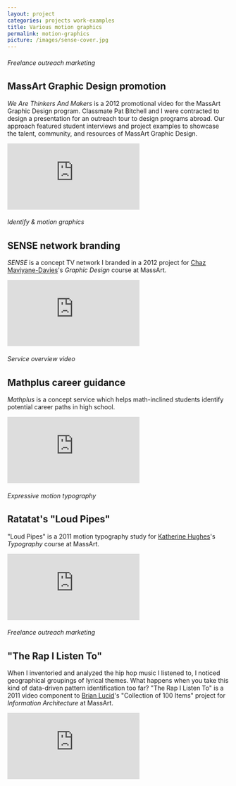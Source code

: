 ```yaml
---
layout: project
categories: projects work-examples
title: Various motion graphics
permalink: motion-graphics
picture: /images/sense-cover.jpg
---
```

<!--more-->

###### Freelance outreach marketing
## MassArt Graphic Design promotion

*We Are Thinkers And Makers* is a 2012 promotional video for the MassArt Graphic Design program. Classmate Pat Bitchell and I were contracted to design a presentation for an outreach tour to design programs abroad. Our approach featured student interviews and project examples to showcase the talent, community, and resources of MassArt Graphic Design.

<div class='video'><iframe src='https://player.vimeo.com/video/37980364?title=0&amp;byline=0&amp;portrait=0&amp;color=3a92c9' frameborder='0' webkitAllowFullScreen mozallowfullscreen allowFullScreen></iframe></div>



###### Identify & motion graphics
## SENSE network branding

*SENSE* is a concept TV network I branded in a 2012 project for [Chaz Maviyane-Davies](http://www.maviyane.com/)'s *Graphic Design* course at MassArt.

<div class='video'><iframe src='https://player.vimeo.com/video/37973232?title=0&amp;byline=0&amp;portrait=0&amp;color=3a92c9' frameborder='0' webkitAllowFullScreen mozallowfullscreen allowFullScreen></iframe></div>



###### Service overview video
## Mathplus career guidance

*Mathplus* is a concept service which helps math-inclined students identify potential career paths in high school.

<div class='video'><iframe src='https://player.vimeo.com/video/33514687?title=0&amp;byline=0&amp;portrait=0&amp;color=3a92c9' frameborder='0' webkitAllowFullScreen mozallowfullscreen allowFullScreen></iframe></div>


###### Expressive motion typography
## Ratatat's "Loud Pipes"

"Loud Pipes" is a 2011 motion typography study for [Katherine Hughes](http://khughesdesign.com/)'s *Typography* course at MassArt.

<div class='video'><iframe src='https://player.vimeo.com/video/11567969?title=0&amp;byline=0&amp;portrait=0&amp;color=3a92c9' frameborder='0' webkitAllowFullScreen mozallowfullscreen allowFullScreen></iframe></div>



###### Freelance outreach marketing
## "The Rap I Listen To"

When I inventoried and analyzed the hip hop music I listened to, I noticed geographical groupings of lyrical themes. What happens when you take this kind of data-driven pattern identification too far? "The Rap I Listen To" is a 2011 video component to [Brian Lucid](http://brianlucid.com/)'s "Collection of 100 Items" project for *Information Architecture* at MassArt.

<div class='video'><iframe src='https://player.vimeo.com/video/17792348
?title=0&amp;byline=0&amp;portrait=0&amp;color=3a92c9' frameborder='0' webkitAllowFullScreen mozallowfullscreen allowFullScreen></iframe></div>